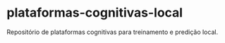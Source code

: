 # plataformas-cognitivas-local
Repositório de plataformas cognitivas para treinamento e predição local.
